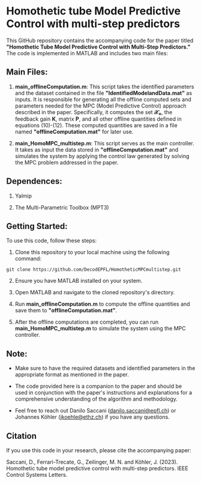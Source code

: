 # Homothetic tube Model Predictive Control with multi-step predictors

This GitHub repository contains the accompanying code for the paper titled **"Homothetic Tube Model Predictive Control with Multi-Step Predictors."** The code is implemented in MATLAB and includes two main files:

## Main Files:

1. **main_offlineComputation.m**: This script takes the identified parameters and the dataset contained in the file **"IdentifiedModelandData.mat"** as inputs. It is responsible for generating all the offline computed sets and parameters needed for the MPC (Model Predictive Control) approach described in the paper. Specifically, it computes the set **𝒳₀**, the feedback gain **K**, matrix **P**, and all other offline quantities defined in equations (10)-(12). These computed quantities are saved in a file named **"offlineComputation.mat"** for later use.

2. **main_HomoMPC_multistep.m**: This script serves as the main controller. It takes as input the data stored in **"offlineComputation.mat"** and simulates the system by applying the control law generated by solving the MPC problem addressed in the paper.

## Dependences:

1. Yalmip

2. The Multi-Parametric Toolbox (MPT3)

## Getting Started:

To use this code, follow these steps:

1. Clone this repository to your local machine using the following command: 
```
git clone https://github.com/DecodEPFL/HomotheticMPCmultistep.git
```

2. Ensure you have MATLAB installed on your system.

3. Open MATLAB and navigate to the cloned repository's directory.

4. Run **main_offlineComputation.m** to compute the offline quantities and save them to **"offlineComputation.mat"**.

5. After the offline computations are completed, you can run **main_HomoMPC_multistep.m** to simulate the system using the MPC controller.

## Note:

- Make sure to have the required datasets and identified parameters in the appropriate format as mentioned in the paper.

- The code provided here is a companion to the paper and should be used in conjunction with the paper's instructions and explanations for a comprehensive understanding of the algorithm and methodology.

- Feel free to reach out Danilo Saccani (danilo.saccani@epfl.ch) or Johannes Köhler (jkoehle@ethz.ch) if you have any questions.

## Citation

If you use this code in your research, please cite the accompanying paper: 

Saccani, D., Ferrari-Trecate, G., Zeilinger, M. N. and Köhler, J. (2023). Homothetic tube model predictive control with multi-step predictors. IEEE Control Systems Letters.
